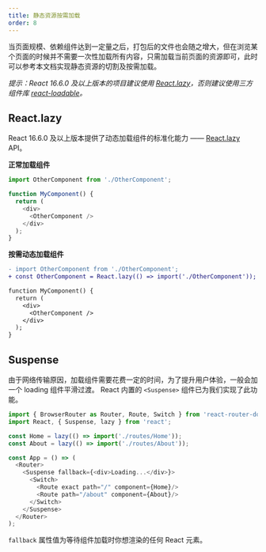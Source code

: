 ```yaml
---
title: 静态资源按需加载
order: 8
---
```


当页面规模、依赖组件达到一定量之后，打包后的文件也会随之增大，但在浏览某个页面的时候并不需要一次性加载所有内容，只需加载当前页面的资源即可，此时可以参考本文档实现静态资源的切割及按需加载。

*提示：React 16.6.0 及以上版本的项目建议使用 [React.lazy](https://reactjs.org/docs/code-splitting.html#reactlazy)，否则建议使用三方组件库 [react-loadable](https://github.com/jamiebuilds/react-loadable)。*

## React.lazy

React 16.6.0 及以上版本提供了动态加载组件的标准化能力 —— [React.lazy](https://reactjs.org/docs/code-splitting.html#reactlazy) API。

**正常加载组件**
```js
import OtherComponent from './OtherComponent';

function MyComponent() {
  return (
    <div>
      <OtherComponent />
    </div>
  );
}
```

**按需动态加载组件**
```diff
- import OtherComponent from './OtherComponent';
+ const OtherComponent = React.lazy(() => import('./OtherComponent'));

function MyComponent() {
  return (
    <div>
      <OtherComponent />
    </div>
  );
}
```

## Suspense

由于网络传输原因，加载组件需要花费一定的时间，为了提升用户体验，一般会加一个 loading 组件平滑过渡。
React 内置的 `<Suspense>` 组件已为我们实现了此功能。

```js
import { BrowserRouter as Router, Route, Switch } from 'react-router-dom';
import React, { Suspense, lazy } from 'react';

const Home = lazy(() => import('./routes/Home'));
const About = lazy(() => import('./routes/About'));

const App = () => (
  <Router>
    <Suspense fallback={<div>Loading...</div>}>
      <Switch>
        <Route exact path="/" component={Home}/>
        <Route path="/about" component={About}/>
      </Switch>
    </Suspense>
  </Router>
);
```

`fallback` 属性值为等待组件加载时你想渲染的任何 React 元素。
